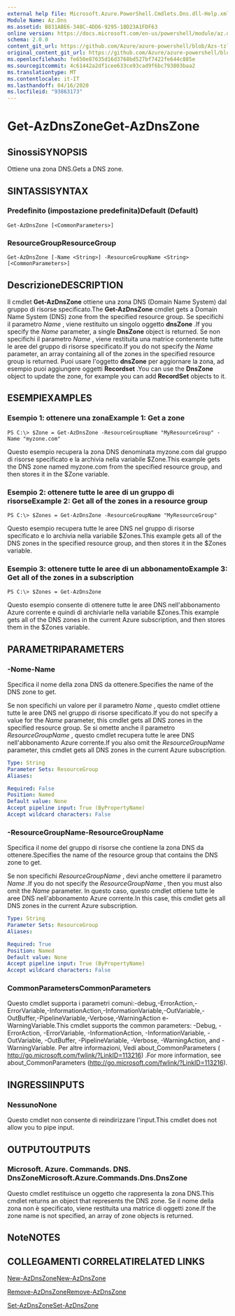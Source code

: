 ```yaml
---
external help file: Microsoft.Azure.PowerShell.Cmdlets.Dns.dll-Help.xml
Module Name: Az.Dns
ms.assetid: B831ABE6-348C-4DD6-9295-18D23A1FDF63
online version: https://docs.microsoft.com/en-us/powershell/module/az.dns/get-azdnszone
schema: 2.0.0
content_git_url: https://github.com/Azure/azure-powershell/blob/Azs-tzl/src/Dns/Dns/help/Get-AzDnsZone.md
original_content_git_url: https://github.com/Azure/azure-powershell/blob/Azs-tzl/src/Dns/Dns/help/Get-AzDnsZone.md
ms.openlocfilehash: fe650e87635d16d3768bd527bf7422fe644c885e
ms.sourcegitcommit: 4c61442a2df1cee633ce93cad9f6bc793803baa2
ms.translationtype: MT
ms.contentlocale: it-IT
ms.lasthandoff: 04/16/2020
ms.locfileid: "93863173"
---
```

# <span data-ttu-id="82cb0-101">Get-AzDnsZone</span><span class="sxs-lookup"><span data-stu-id="82cb0-101">Get-AzDnsZone</span></span>

## <span data-ttu-id="82cb0-102">Sinossi</span><span class="sxs-lookup"><span data-stu-id="82cb0-102">SYNOPSIS</span></span>
<span data-ttu-id="82cb0-103">Ottiene una zona DNS.</span><span class="sxs-lookup"><span data-stu-id="82cb0-103">Gets a DNS zone.</span></span>

## <span data-ttu-id="82cb0-104">SINTASSI</span><span class="sxs-lookup"><span data-stu-id="82cb0-104">SYNTAX</span></span>

### <span data-ttu-id="82cb0-105">Predefinito (impostazione predefinita)</span><span class="sxs-lookup"><span data-stu-id="82cb0-105">Default (Default)</span></span>
```
Get-AzDnsZone [<CommonParameters>]
```

### <span data-ttu-id="82cb0-106">ResourceGroup</span><span class="sxs-lookup"><span data-stu-id="82cb0-106">ResourceGroup</span></span>
```
Get-AzDnsZone [-Name <String>] -ResourceGroupName <String> [<CommonParameters>]
```

## <span data-ttu-id="82cb0-107">Descrizione</span><span class="sxs-lookup"><span data-stu-id="82cb0-107">DESCRIPTION</span></span>
<span data-ttu-id="82cb0-108">Il cmdlet **Get-AzDnsZone** ottiene una zona DNS (Domain Name System) dal gruppo di risorse specificato.</span><span class="sxs-lookup"><span data-stu-id="82cb0-108">The **Get-AzDnsZone** cmdlet gets a Domain Name System (DNS) zone from the specified resource group.</span></span>
<span data-ttu-id="82cb0-109">Se specifichi il parametro *Name* , viene restituito un singolo oggetto **dnsZone** .</span><span class="sxs-lookup"><span data-stu-id="82cb0-109">If you specify the *Name* parameter, a single **DnsZone** object is returned.</span></span>
<span data-ttu-id="82cb0-110">Se non specifichi il parametro *Name* , viene restituita una matrice contenente tutte le aree del gruppo di risorse specificato.</span><span class="sxs-lookup"><span data-stu-id="82cb0-110">If you do not specify the *Name* parameter, an array containing all of the zones in the specified resource group is returned.</span></span>
<span data-ttu-id="82cb0-111">Puoi usare l'oggetto **dnsZone** per aggiornare la zona, ad esempio puoi aggiungere oggetti **Recordset** .</span><span class="sxs-lookup"><span data-stu-id="82cb0-111">You can use the **DnsZone** object to update the zone, for example you can add **RecordSet** objects to it.</span></span>

## <span data-ttu-id="82cb0-112">ESEMPI</span><span class="sxs-lookup"><span data-stu-id="82cb0-112">EXAMPLES</span></span>

### <span data-ttu-id="82cb0-113">Esempio 1: ottenere una zona</span><span class="sxs-lookup"><span data-stu-id="82cb0-113">Example 1: Get a zone</span></span>
```
PS C:\> $Zone = Get-AzDnsZone -ResourceGroupName "MyResourceGroup" -Name "myzone.com"
```

<span data-ttu-id="82cb0-114">Questo esempio recupera la zona DNS denominata myzone.com dal gruppo di risorse specificato e la archivia nella variabile $Zone.</span><span class="sxs-lookup"><span data-stu-id="82cb0-114">This example gets the DNS zone named myzone.com from the specified resource group, and then stores it in the $Zone variable.</span></span>

### <span data-ttu-id="82cb0-115">Esempio 2: ottenere tutte le aree di un gruppo di risorse</span><span class="sxs-lookup"><span data-stu-id="82cb0-115">Example 2: Get all of the zones in a resource group</span></span>
```
PS C:\> $Zones = Get-AzDnsZone -ResourceGroupName "MyResourceGroup"
```

<span data-ttu-id="82cb0-116">Questo esempio recupera tutte le aree DNS nel gruppo di risorse specificato e lo archivia nella variabile $Zones.</span><span class="sxs-lookup"><span data-stu-id="82cb0-116">This example gets all of the DNS zones in the specified resource group, and then stores it in the $Zones variable.</span></span>

### <span data-ttu-id="82cb0-117">Esempio 3: ottenere tutte le aree di un abbonamento</span><span class="sxs-lookup"><span data-stu-id="82cb0-117">Example 3: Get all of the zones in a subscription</span></span>
```
PS C:\> $Zones = Get-AzDnsZone
```

<span data-ttu-id="82cb0-118">Questo esempio consente di ottenere tutte le aree DNS nell'abbonamento Azure corrente e quindi di archiviarle nella variabile $Zones.</span><span class="sxs-lookup"><span data-stu-id="82cb0-118">This example gets all of the DNS zones in the current Azure subscription, and then stores them in the $Zones variable.</span></span>

## <span data-ttu-id="82cb0-119">PARAMETRI</span><span class="sxs-lookup"><span data-stu-id="82cb0-119">PARAMETERS</span></span>

### <span data-ttu-id="82cb0-120">-Nome</span><span class="sxs-lookup"><span data-stu-id="82cb0-120">-Name</span></span>
<span data-ttu-id="82cb0-121">Specifica il nome della zona DNS da ottenere.</span><span class="sxs-lookup"><span data-stu-id="82cb0-121">Specifies the name of the DNS zone to get.</span></span>

<span data-ttu-id="82cb0-122">Se non specifichi un valore per il parametro *Name* , questo cmdlet ottiene tutte le aree DNS nel gruppo di risorse specificato.</span><span class="sxs-lookup"><span data-stu-id="82cb0-122">If you do not specify a value for the *Name* parameter, this cmdlet gets all DNS zones in the specified resource group.</span></span>
<span data-ttu-id="82cb0-123">Se si omette anche il parametro *ResourceGroupName* , questo cmdlet recupera tutte le aree DNS nell'abbonamento Azure corrente.</span><span class="sxs-lookup"><span data-stu-id="82cb0-123">If you also omit the *ResourceGroupName* parameter, this cmdlet gets all DNS zones in the current Azure subscription.</span></span>

```yaml
Type: String
Parameter Sets: ResourceGroup
Aliases: 

Required: False
Position: Named
Default value: None
Accept pipeline input: True (ByPropertyName)
Accept wildcard characters: False
```

### <span data-ttu-id="82cb0-124">-ResourceGroupName</span><span class="sxs-lookup"><span data-stu-id="82cb0-124">-ResourceGroupName</span></span>
<span data-ttu-id="82cb0-125">Specifica il nome del gruppo di risorse che contiene la zona DNS da ottenere.</span><span class="sxs-lookup"><span data-stu-id="82cb0-125">Specifies the name of the resource group that contains the DNS zone to get.</span></span>

<span data-ttu-id="82cb0-126">Se non specifichi *ResourceGroupName* , devi anche omettere il parametro *Name* .</span><span class="sxs-lookup"><span data-stu-id="82cb0-126">If you do not specify the *ResourceGroupName* , then you must also omit the *Name* parameter.</span></span>
<span data-ttu-id="82cb0-127">In questo caso, questo cmdlet ottiene tutte le aree DNS nell'abbonamento Azure corrente.</span><span class="sxs-lookup"><span data-stu-id="82cb0-127">In this case, this cmdlet gets all DNS zones in the current Azure subscription.</span></span>

```yaml
Type: String
Parameter Sets: ResourceGroup
Aliases: 

Required: True
Position: Named
Default value: None
Accept pipeline input: True (ByPropertyName)
Accept wildcard characters: False
```

### <span data-ttu-id="82cb0-128">CommonParameters</span><span class="sxs-lookup"><span data-stu-id="82cb0-128">CommonParameters</span></span>
<span data-ttu-id="82cb0-129">Questo cmdlet supporta i parametri comuni:-debug,-ErrorAction,-ErrorVariable,-InformationAction,-InformationVariable,-OutVariable,-OutBuffer,-PipelineVariable,-Verbose,-WarningAction e-WarningVariable.</span><span class="sxs-lookup"><span data-stu-id="82cb0-129">This cmdlet supports the common parameters: -Debug, -ErrorAction, -ErrorVariable, -InformationAction, -InformationVariable, -OutVariable, -OutBuffer, -PipelineVariable, -Verbose, -WarningAction, and -WarningVariable.</span></span> <span data-ttu-id="82cb0-130">Per altre informazioni, Vedi about_CommonParameters ( http://go.microsoft.com/fwlink/?LinkID=113216) .</span><span class="sxs-lookup"><span data-stu-id="82cb0-130">For more information, see about_CommonParameters (http://go.microsoft.com/fwlink/?LinkID=113216).</span></span>

## <span data-ttu-id="82cb0-131">INGRESSI</span><span class="sxs-lookup"><span data-stu-id="82cb0-131">INPUTS</span></span>

### <span data-ttu-id="82cb0-132">Nessuno</span><span class="sxs-lookup"><span data-stu-id="82cb0-132">None</span></span>
<span data-ttu-id="82cb0-133">Questo cmdlet non consente di reindirizzare l'input.</span><span class="sxs-lookup"><span data-stu-id="82cb0-133">This cmdlet does not allow you to pipe input.</span></span>

## <span data-ttu-id="82cb0-134">OUTPUT</span><span class="sxs-lookup"><span data-stu-id="82cb0-134">OUTPUTS</span></span>

### <span data-ttu-id="82cb0-135">Microsoft. Azure. Commands. DNS. DnsZone</span><span class="sxs-lookup"><span data-stu-id="82cb0-135">Microsoft.Azure.Commands.Dns.DnsZone</span></span>
<span data-ttu-id="82cb0-136">Questo cmdlet restituisce un oggetto che rappresenta la zona DNS.</span><span class="sxs-lookup"><span data-stu-id="82cb0-136">This cmdlet returns an object that represents the DNS zone.</span></span>
<span data-ttu-id="82cb0-137">Se il nome della zona non è specificato, viene restituita una matrice di oggetti zone.</span><span class="sxs-lookup"><span data-stu-id="82cb0-137">If the zone name is not specified, an array of zone objects is returned.</span></span>

## <span data-ttu-id="82cb0-138">Note</span><span class="sxs-lookup"><span data-stu-id="82cb0-138">NOTES</span></span>

## <span data-ttu-id="82cb0-139">COLLEGAMENTI CORRELATI</span><span class="sxs-lookup"><span data-stu-id="82cb0-139">RELATED LINKS</span></span>

[<span data-ttu-id="82cb0-140">New-AzDnsZone</span><span class="sxs-lookup"><span data-stu-id="82cb0-140">New-AzDnsZone</span></span>](./New-AzDnsZone.md)

[<span data-ttu-id="82cb0-141">Remove-AzDnsZone</span><span class="sxs-lookup"><span data-stu-id="82cb0-141">Remove-AzDnsZone</span></span>](./Remove-AzDnsZone.md)

[<span data-ttu-id="82cb0-142">Set-AzDnsZone</span><span class="sxs-lookup"><span data-stu-id="82cb0-142">Set-AzDnsZone</span></span>](./Set-AzDnsZone.md)
